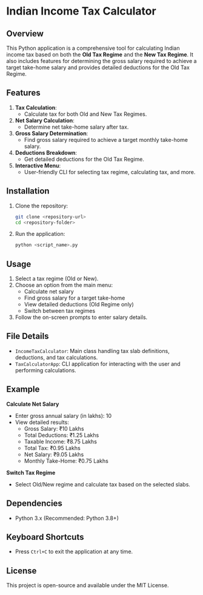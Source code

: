 
# Indian Income Tax Calculator

## Overview
This Python application is a comprehensive tool for calculating Indian income tax based on both the **Old Tax Regime** and the **New Tax Regime**. It also includes features for determining the gross salary required to achieve a target take-home salary and provides detailed deductions for the Old Tax Regime.

## Features
1. **Tax Calculation**:
   - Calculate tax for both Old and New Tax Regimes.
2. **Net Salary Calculation**:
   - Determine net take-home salary after tax.
3. **Gross Salary Determination**:
   - Find gross salary required to achieve a target monthly take-home salary.
4. **Deductions Breakdown**:
   - Get detailed deductions for the Old Tax Regime.
5. **Interactive Menu**:
   - User-friendly CLI for selecting tax regime, calculating tax, and more.

## Installation
1. Clone the repository:
   ```bash
   git clone <repository-url>
   cd <repository-folder>
   ```
2. Run the application:
   ```bash
   python <script_name>.py
   ```

## Usage
1. Select a tax regime (Old or New).
2. Choose an option from the main menu:
   - Calculate net salary
   - Find gross salary for a target take-home
   - View detailed deductions (Old Regime only)
   - Switch between tax regimes
3. Follow the on-screen prompts to enter salary details.

## File Details
- `IncomeTaxCalculator`: Main class handling tax slab definitions, deductions, and tax calculations.
- `TaxCalculatorApp`: CLI application for interacting with the user and performing calculations.

## Example
**Calculate Net Salary**
- Enter gross annual salary (in lakhs): 10
- View detailed results:
  - Gross Salary: ₹10 Lakhs
  - Total Deductions: ₹1.25 Lakhs
  - Taxable Income: ₹8.75 Lakhs
  - Total Tax: ₹0.95 Lakhs
  - Net Salary: ₹9.05 Lakhs
  - Monthly Take-Home: ₹0.75 Lakhs

**Switch Tax Regime**
- Select Old/New regime and calculate tax based on the selected slabs.

## Dependencies
- Python 3.x (Recommended: Python 3.8+)

## Keyboard Shortcuts
- Press `Ctrl+C` to exit the application at any time.

## License
This project is open-source and available under the MIT License.
